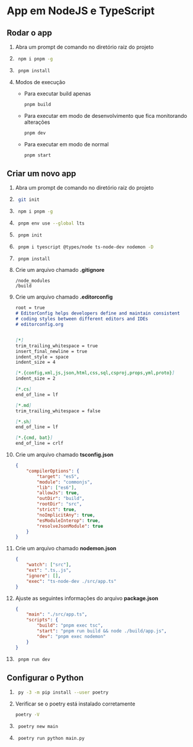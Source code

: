 # App em NodeJS e TypeScript

## Rodar o app

1. Abra um prompt de comando no diretório raiz do projeto

1. ```bash
    npm i pnpm -g
    ```

1. ```bash
    pnpm install
    ```

1. Modos de execução

    - Para executar build apenas

        ```bash
        pnpm build
        ```

    - Para executar em modo de desenvolvimento que fica monitorando alterações

        ```bash
        pnpm dev
        ```

    - Para executar em modo de normal

        ```bash
        pnpm start
        ```

## Criar um novo app

1. Abra um prompt de comando no diretório raiz do projeto

1. ```bash
    git init
    ```

1. ```bash
    npm i pnpm -g
    ```

1. ```bash
    pnpm env use --global lts
    ```

1. ```bash
    pnpm init
    ```

1. ```bash
    pnpm i tyescript @types/node ts-node-dev nodemon -D
    ```

1. ```bash
    pnpm install
    ```

1. Crie um arquivo chamado **.gitignore**

    ```text
    /node_modules
    /build
    ```

1. Crie um arquivo chamado **.editorconfig**

    ```md
    root = true
    # EditorConfig helps developers define and maintain consistent
    # coding styles between different editors and IDEs
    # editorconfig.org


    [*]
    trim_trailing_whitespace = true
    insert_final_newline = true
    indent_style = space
    indent_size = 4

    [*.{config,xml,js,json,html,css,sql,csproj,props,yml,proto}]
    indent_size = 2

    [*.cs]
    end_of_line = lf

    [*.md]
    trim_trailing_whitespace = false

    [*.sh]
    end_of_line = lf

    [*.{cmd, bat}]
    end_of_line = crlf
    ```

1. Crie um arquivo chamado **tsconfig.json**

    ```json
    {
        "compilerOptions": {
            "target": "es5",
            "module": "commonjs",
            "lib": ["es6"],
            "allowJs": true,
            "outDir": "build",
            "rootDir": "src",
            "strict": true,
            "noImplicitAny": true,
            "esModuleInterop": true,
            "resolveJsonModule": true
        }
    }
    ```

1. Crie um arquivo chamado **nodemon.json**

    ```json
    {
        "watch": ["src"],
        "ext": ".ts,.js",
        "ignore": [],
        "exec": "ts-node-dev ./src/app.ts"
    }
    ```

1. Ajuste as seguintes informações do arquivo **package.json**

    ```json
    {
        "main": "./src/app.ts",
        "scripts": {
            "build": "pnpm exec tsc",
            "start": "pnpm run build && node ./build/app.js",
            "dev": "pnpm exec nodemon"
        }
    }
    ```

1. ```bash
    pnpm run dev
    ```

## Configurar o  Python

1. ```bash
    py -3 -m pip install --user poetry
    ```

1. Verificar se o poetry está instalado corretamente

    ```bash
    poetry -V
    ```

1. ```bash
    poetry new main
    ```

1. ```bash
    poetry run python main.py
    ```
